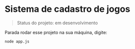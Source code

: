 # Sistema de cadastro de jogos

> Status do projeto: em desenvolvimento

Parada rodar esse projeto na sua máquina, digite: 

```
node app.js
```
